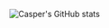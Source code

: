 ![Casper's GitHub stats](https://github-readme-stats.vercel.app/api?username=CMielczarek&show_icons=true&theme=dark)


